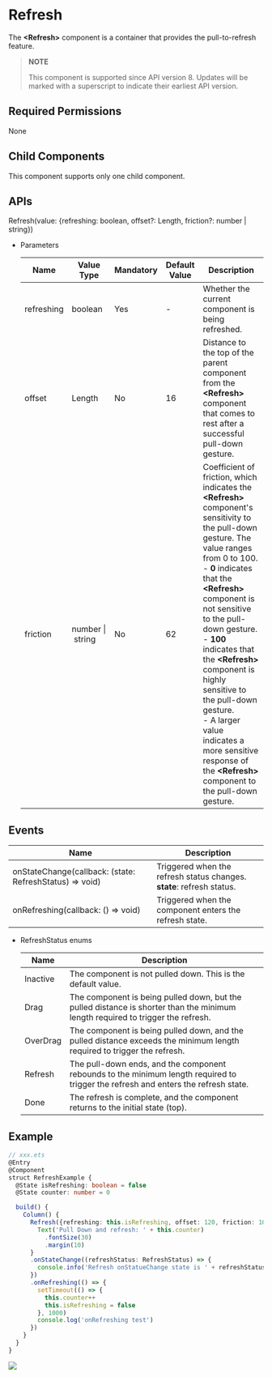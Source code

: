 # Refresh

 The **\<Refresh>** component is a container that provides the pull-to-refresh feature.

>  **NOTE**
>
>  This component is supported since API version 8. Updates will be marked with a superscript to indicate their earliest API version.

## Required Permissions

None

## Child Components

This component supports only one child component.

## APIs

Refresh\(value: \{refreshing: boolean, offset?: Length, friction?: number | string\}\)

- Parameters

  | Name| Value Type| Mandatory| Default Value| Description|
  | -------- | -------- | -------- | -------- | -------- |
  | refreshing | boolean | Yes| - | Whether the current component is being refreshed.|
  | offset | Length | No| 16 | Distance to the top of the parent component from the **<Refresh\>** component that comes to rest after a successful pull-down gesture.|
  | friction | number&nbsp;\|&nbsp;string | No| 62 | Coefficient of friction, which indicates the **<Refresh\>** component's sensitivity to the pull-down gesture. The value ranges from 0 to 100.<br>- **0** indicates that the **\<Refresh>** component is not sensitive to the pull-down gesture.<br>- **100** indicates that the **\<Refresh>** component is highly sensitive to the pull-down gesture.<br>- A larger value indicates a more sensitive response of the **\<Refresh>** component to the pull-down gesture.|



## Events


| Name| Description|
| -------- | -------- |
| onStateChange(callback: (state: RefreshStatus) => void)| Triggered when the refresh status changes.<br>**state**: refresh status.|
| onRefreshing(callback: () => void)| Triggered when the component enters the refresh state.|

- RefreshStatus enums

  | Name| Description|
  | -------- | -------- |
  | Inactive | The component is not pulled down. This is the default value.|
  | Drag | The component is being pulled down, but the pulled distance is shorter than the minimum length required to trigger the refresh.|
  | OverDrag | The component is being pulled down, and the pulled distance exceeds the minimum length required to trigger the refresh.|
  | Refresh | The pull-down ends, and the component rebounds to the minimum length required to trigger the refresh and enters the refresh state.|
  | Done | The refresh is complete, and the component returns to the initial state (top).|


## Example

```ts
// xxx.ets
@Entry
@Component
struct RefreshExample {
  @State isRefreshing: boolean = false
  @State counter: number = 0

  build() {
    Column() {
      Refresh({refreshing: this.isRefreshing, offset: 120, friction: 100}) {
        Text('Pull Down and refresh: ' + this.counter)
          .fontSize(30)
          .margin(10)
      }
      .onStateChange((refreshStatus: RefreshStatus) => {
        console.info('Refresh onStatueChange state is ' + refreshStatus)
      })
      .onRefreshing(() => {
        setTimeout(() => {
          this.counter++
          this.isRefreshing = false
        }, 1000)
        console.log('onRefreshing test')
      })
    }
  }
}
```

![](figures/refresh.gif)
